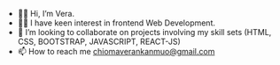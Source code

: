 - 👋🏼 Hi, I’m Vera.
- 👩‍💻 I have keen interest in frontend Web Development.
- 👀 I’m looking to collaborate on projects involving my skill sets (HTML, CSS, BOOTSTRAP, JAVASCRIPT, REACT-JS)
- 📫 How to reach me chiomaverankanmuo@gmail.com

<!---
chiomavera/chiomavera is a ✨ special ✨ repository because its `README.md` (this file) appears on your GitHub profile.
You can click the Preview link to take a look at your changes.
--->
